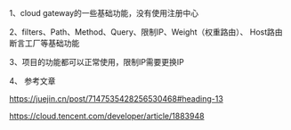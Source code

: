 1、cloud gateway的一些基础功能，没有使用注册中心

2、filters、Path、Method、Query、限制IP、Weight（权重路由）、 Host路由断言工厂等基础功能

3、项目的功能都可以正常使用，限制IP需要更换IP

4、 参考文章 

https://juejin.cn/post/7147535428256530468#heading-13

https://cloud.tencent.com/developer/article/1883948
 
